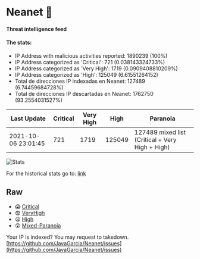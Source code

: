 # Neanet :hocho:
#### Threat intelligence feed
#### The stats:

- IP Address with malicious activities reported: 1890239 (100%)
- IP Address categorized as 'Critical':  721 (0.038143324733%)
- IP Address categorized as 'Very High':  1719 (0.0909408810209%)
- IP Address categorized as 'High':  125049 (6.61551264152)
- Total de direcciones IP indexadas en Neanet:  127489 (6.74459684728%)
- Total de direcciones IP descartadas en Neanet:  1762750 (93.2554031527%)

| Last Update | Critical | Very High | High | Paranoia |
| --- | --- | --- | --- | --- |
| 2021-10-06 23:01:45 | 721 | 1719 | 125049 | 127489 mixed list (Critical + Very High + High)|

![Stats](https://docs.google.com/spreadsheets/d/e/2PACX-1vSnaNMIXVabIpDJjufMlzH7poXnshF3mgd8Is1g9ytUEzVsP5my4Trn8f-xkoLLQ38xpL3HtmUexLo6/pubchart?oid=501124687&format=image)

For the historical stats go to: [link](/stats.csv)
## Raw
- :scream: [Critical](https://raw.githubusercontent.com/JavaGarcia/Neanet/master/blacklists/neanet_critical.txt)
- :fearful: [VeryHigh](https://raw.githubusercontent.com/JavaGarcia/Neanet/master/blacklists/neanet_veryHigh.txtt)
- :frowning: [High](https://raw.githubusercontent.com/JavaGarcia/Neanet/master/blacklists/neanet_high.txt)
- :dizzy_face: [Mixed-Paranoia](https://raw.githubusercontent.com/JavaGarcia/Neanet/master/blacklists/neanet_all.txt)


Your IP is indexed? You may request to takedown. [https://github.com/JavaGarcia/Neanet/issues](https://github.com/JavaGarcia/Neanet/issues)






























































































































































































































































































































































































































































































































































































































































































































































































































































































































































































































































































































































































































































































































































































































































































































































































































































































































































































































































































































































































































































































































































































































































































































































































































































































































































































































































































































































































































































































































































































































































































































































































































































































































































































































































































































































































































































































































































































































































































































































































































































































































































































































































































































































































































































































































































































































































































































































































































































































































































































































































































































































































































































































































































































































































































































































































































































































































































































































































































































































































































































































































































































































































































































































































































































































































































































































































































































































































































































































































































































































































































































































































































































































































































































































































































































































































































































































































































































































































































































































































































































































































































































































































































































































































































































































































































































































































































































































































































































































































































































































































































































































































































































































































































































































































































